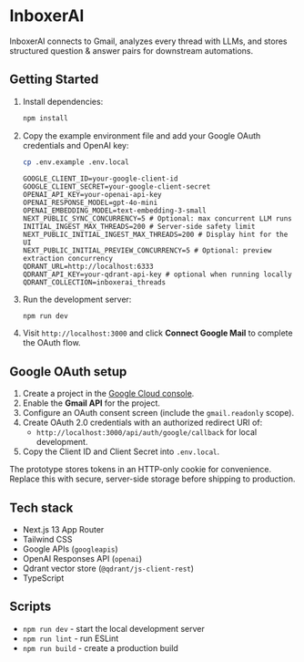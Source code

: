 ﻿# InboxerAI

InboxerAI connects to Gmail, analyzes every thread with LLMs, and stores structured question & answer pairs for downstream automations.

## Getting Started

1. Install dependencies:

   ```bash
   npm install
   ```

2. Copy the example environment file and add your Google OAuth credentials and OpenAI key:

   ```bash
   cp .env.example .env.local
   ```

   ```env
   GOOGLE_CLIENT_ID=your-google-client-id
   GOOGLE_CLIENT_SECRET=your-google-client-secret
   OPENAI_API_KEY=your-openai-api-key
   OPENAI_RESPONSE_MODEL=gpt-4o-mini
   OPENAI_EMBEDDING_MODEL=text-embedding-3-small
   NEXT_PUBLIC_SYNC_CONCURRENCY=5 # Optional: max concurrent LLM runs
   INITIAL_INGEST_MAX_THREADS=200 # Server-side safety limit
   NEXT_PUBLIC_INITIAL_INGEST_MAX_THREADS=200 # Display hint for the UI
   NEXT_PUBLIC_INITIAL_PREVIEW_CONCURRENCY=5 # Optional: preview extraction concurrency
   QDRANT_URL=http://localhost:6333
   QDRANT_API_KEY=your-qdrant-api-key # optional when running locally
   QDRANT_COLLECTION=inboxerai_threads
   ```

3. Run the development server:

   ```bash
   npm run dev
   ```

4. Visit `http://localhost:3000` and click **Connect Google Mail** to complete the OAuth flow.

## Google OAuth setup

1. Create a project in the [Google Cloud console](https://console.cloud.google.com/).
2. Enable the **Gmail API** for the project.
3. Configure an OAuth consent screen (include the `gmail.readonly` scope).
4. Create OAuth 2.0 credentials with an authorized redirect URI of:
   - `http://localhost:3000/api/auth/google/callback` for local development.
5. Copy the Client ID and Client Secret into `.env.local`.

The prototype stores tokens in an HTTP-only cookie for convenience. Replace this with secure, server-side storage before shipping to production.

## Tech stack

- Next.js 13 App Router
- Tailwind CSS
- Google APIs (`googleapis`)
- OpenAI Responses API (`openai`)
- Qdrant vector store (`@qdrant/js-client-rest`)
- TypeScript

## Scripts

- `npm run dev` - start the local development server
- `npm run lint` - run ESLint
- `npm run build` - create a production build
